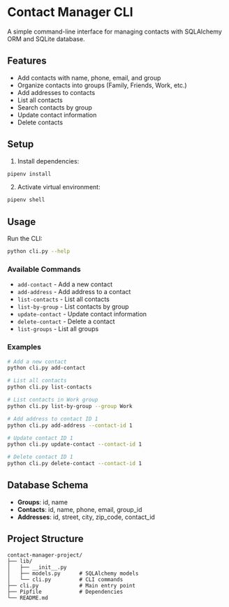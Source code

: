 # Contact Manager CLI

A simple command-line interface for managing contacts with SQLAlchemy ORM and SQLite database.

## Features

- Add contacts with name, phone, email, and group
- Organize contacts into groups (Family, Friends, Work, etc.)
- Add addresses to contacts
- List all contacts
- Search contacts by group
- Update contact information
- Delete contacts

## Setup

1. Install dependencies:
```bash
pipenv install
```

2. Activate virtual environment:
```bash
pipenv shell
```

## Usage

Run the CLI:
```bash
python cli.py --help
```

### Available Commands

- `add-contact` - Add a new contact
- `add-address` - Add address to a contact
- `list-contacts` - List all contacts
- `list-by-group` - List contacts by group
- `update-contact` - Update contact information
- `delete-contact` - Delete a contact
- `list-groups` - List all groups

### Examples

```bash
# Add a new contact
python cli.py add-contact

# List all contacts
python cli.py list-contacts

# List contacts in Work group
python cli.py list-by-group --group Work

# Add address to contact ID 1
python cli.py add-address --contact-id 1

# Update contact ID 1
python cli.py update-contact --contact-id 1

# Delete contact ID 1
python cli.py delete-contact --contact-id 1
```

## Database Schema

- **Groups**: id, name
- **Contacts**: id, name, phone, email, group_id
- **Addresses**: id, street, city, zip_code, contact_id

## Project Structure

```
contact-manager-project/
├── lib/
│   ├── __init__.py
│   ├── models.py      # SQLAlchemy models
│   └── cli.py         # CLI commands
├── cli.py             # Main entry point
├── Pipfile            # Dependencies
└── README.md
```
